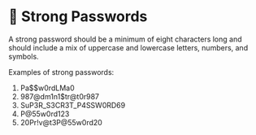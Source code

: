 # 💪 Strong Passwords

A strong password should be a minimum of eight characters long and should include a mix of uppercase and lowercase letters, numbers, and symbols.

Examples of strong passwords:

1. Pa\$$w0rdLMa0
2. 987@dm1n1$tr@t0r987
3. SuP3R\_S3CR3T\_P4SSW0RD69
4. P@55w0rd123
5. 20Pr!v@t3P@55w0rd20

